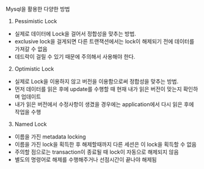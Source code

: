 Mysql을 활용한 다양한 방법
1. Pessimistic Lock
- 실제로 데이터에 Lock을 걸어서 정합성을 맞추는 방법.
- exclusive lock을 걸게되면 다른 트랜잭션에서는 lock이 해제되기 전에 데이터를 가져갈 수 없음
- 데드락이 걸릴 수 있기 때문에 주의해서 사용해야 한다.

2. Optimistic Lock
- 실제로 Lock을 이용하지 않고 버전을 이용함으로써 정합성을 맞추는 방법.
- 먼저 데이터를 읽은 후에 update를 수행할 때 현재 내가 읽은 버전이 맞는지 확인하며 업데이트
- 내가 읽은 버전에서 수정사항이 생겼을 경우에는 application에서 다시 읽은 후에 작업을 수행

3. Named Lock
- 이름을 가진 metadata locking
- 이름을 가진 lock을 획득한 후 해제할때까지 다른 세션은 이 lock을 획득할 수 없음
- 주의할 점으로는 transaction이 종료될 때 lock이 자동으로 해제되지 않음
- 별도의 명령어로 해제를 수행해주거나 선점시간이 끝나야 해제됨

